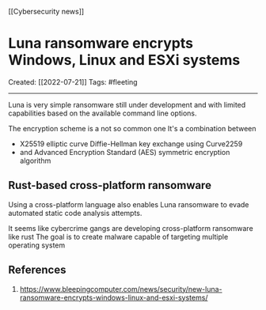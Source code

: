 [[Cybersecurity news]]

# Luna ransomware encrypts Windows, Linux and ESXi systems
Created:  [[2022-07-21]]
Tags: #fleeting 

---
Luna is very simple ransomware still under development 
and with limited capabilities based on the available command line options.

The encryption scheme is a not so common one
It's a combination between
- X25519 elliptic curve Diffie-Hellman key exchange using Curve2259
- and Advanced Encryption Standard (AES) symmetric encryption algorithm

## Rust-based cross-platform ransomware

Using a cross-platform language also 
enables Luna ransomware to evade automated static code analysis attempts.

It seems like cybercrime gangs are developing cross-platform ransomware like rust
The goal is to create malware capable of targeting multiple operating system







## References
1. https://www.bleepingcomputer.com/news/security/new-luna-ransomware-encrypts-windows-linux-and-esxi-systems/